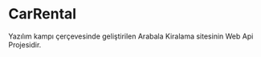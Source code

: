 # CarRental

Yazılım kampı çerçevesinde geliştirilen Arabala Kiralama sitesinin Web Api Projesidir.
